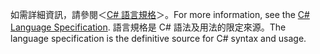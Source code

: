 <span data-ttu-id="f47bc-101">如需詳細資訊，請參閱＜[C# 語言規格](~/docs/csharp/language-reference/language-specification/index.md)＞。</span><span class="sxs-lookup"><span data-stu-id="f47bc-101">For more information, see the [C# Language Specification](~/docs/csharp/language-reference/language-specification/index.md).</span></span> <span data-ttu-id="f47bc-102">語言規格是 C# 語法及用法的限定來源。</span><span class="sxs-lookup"><span data-stu-id="f47bc-102">The language specification is the definitive source for C# syntax and usage.</span></span>
